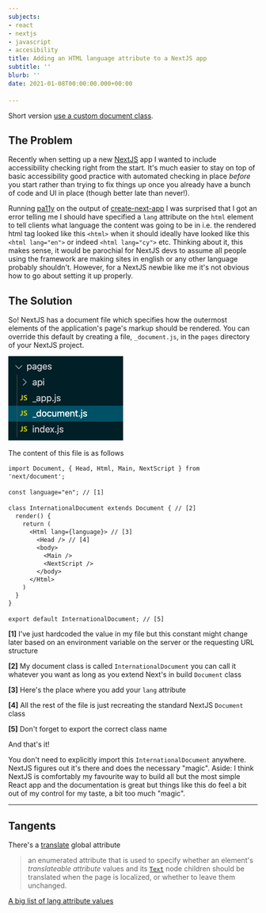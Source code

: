 ```yaml
---
subjects:
- react
- nextjs
- javascript
- accesibility
title: Adding an HTML language attribute to a NextJS app
subtitle: ''
blurb: ''
date: 2021-01-08T00:00:00.000+00:00

---
```

Short version [use a custom document class](https://nextjs.org/docs/advanced-features/custom-document "NextJS custom document documentation").

## The Problem

Recently when setting up a new [NextJS](https://nextjs.org/ "The next JS hompage") app I wanted to include accessibility checking right from the start. It's much easier to stay on top of basic accessibility good practice with automated checking in place _before_ you start rather than trying to fix things up once you already have a bunch of code and UI in place (though better late than never!).

Running [pa11y](https://pa11y.org/ "Pally docs") on the output of [create-next-app](https://nextjs.org/docs/api-reference/create-next-app "Create Next App docs") I was surprised that I got an error telling me I should have specified a `lang` attribute on the `html` element to tell clients what language the content was going to be in i.e. the rendered html tag looked like this `<html>` when it should ideally have looked like this `<html lang="en">` or indeed `<html lang="cy">` etc. Thinking about it, this makes sense, it would be parochial for NextJS devs to assume all people using the framework are making sites in english or any other language probably shouldn't. However, for a NextJS newbie like me it's not obvious how to go about setting it up properly.

## The Solution

So! NextJS has a document file which specifies how the outermost elements of the application's page's markup should be rendered. You can override this default by creating a file, `_document.js`, in the `pages` directory of your NextJS project.

![](/uploads/document-js.png)

The content of this file is as follows

    import Document, { Head, Html, Main, NextScript } from 'next/document';
    
    const language="en"; // [1]
    
    class InternationalDocument extends Document { // [2]
      render() {
        return (
          <Html lang={language}> // [3]
            <Head /> // [4]
            <body>
              <Main />
              <NextScript />
            </body>
          </Html>
        )
      }
    }
    
    export default InternationalDocument; // [5]

**\[1\]** I've just hardcoded the value in my file but this constant might change later based on an environment variable on the server or the requesting URL structure

**\[2\]** My document class is called `InternationalDocument` you can call it whatever you want as long as you extend Next's in build `Document` class

**\[3\]** Here's the place where you add your `lang` attribute

**\[4\]** All the rest of the file is just recreating the standard NextJS `Document` class

**\[5\]** Don't forget to export the correct class name

And that's it!

You don't need to explicitly import this `InternationalDocument` anywhere. NextJS figures out it's there and does the necessary "magic". Aside: I think NextJS is comfortably my favourite way to build all but the most simple React app and the documentation is great but things like this do feel a bit out of my control for my taste, a bit too much "magic".

***

## Tangents

There's a [translate](https://developer.mozilla.org/en-US/docs/Web/HTML/Global_attributes/translate "Mozdev translate docs") global attribute

> an enumerated attribute that is used to specify whether an element's _translateable attribute_ values and its [`Text`](https://developer.mozilla.org/en-US/docs/Web/API/Text) node children should be translated when the page is localized, or whether to leave them unchanged.

[A big list of lang attribute values](http://www.toffeemilkshake.co.uk/devlog/2021/01/04/a-big-list-of-lang-attribute-values.html)